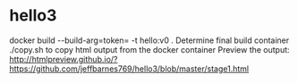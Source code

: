 # hello3

docker build --build-arg=token=<your token here> -t hello:v0 .
Determine final build container
./copy.sh <build container> to copy html output from the docker container
Preview the output: <http://htmlpreview.github.io/?https://github.com/jeffbarnes769/hello3/blob/master/stage1.html>

